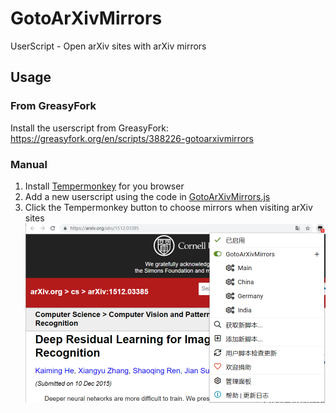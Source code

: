 # GotoArXivMirrors
UserScript - Open arXiv sites with arXiv mirrors
## Usage
### From GreasyFork
Install the userscript from GreasyFork: https://greasyfork.org/en/scripts/388226-gotoarxivmirrors

### Manual
1. Install [Tempermonkey](https://www.tampermonkey.net/) for you browser
2. Add a new userscript using the code in [GotoArXivMirrors.js](./GotoArXivMirrors.js)
3. Click the Tempermonkey button to choose mirrors when visiting arXiv sites
![usage](./img/usage.png)